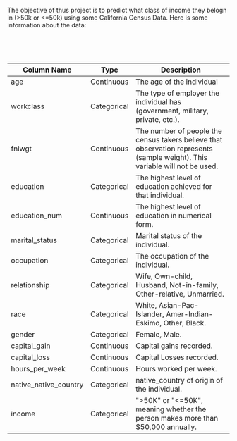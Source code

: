 The objective of thus project is to predict what class of income they belogn in (>50k or <=50k) using some California Census Data.
Here is some information about the data:

# <table>
# <thead>
# <tr>
# <th>Column Name</th>
# <th>Type</th>
# <th>Description</th>
# </tr>
# </thead>
# <tbody>
# <tr>
# <td>age</td>
# <td>Continuous</td>
# <td>The age of the individual</td>
# </tr>
# <tr>
# <td>workclass</td>
# <td>Categorical</td>
# <td>The type of employer the  individual has (government,  military, private, etc.).</td>
# </tr>
# <tr>
# <td>fnlwgt</td>
# <td>Continuous</td>
# <td>The number of people the census  takers believe that observation  represents (sample weight). This  variable will not be used.</td>
# </tr>
# <tr>
# <td>education</td>
# <td>Categorical</td>
# <td>The highest level of education  achieved for that individual.</td>
# </tr>
# <tr>
# <td>education_num</td>
# <td>Continuous</td>
# <td>The highest level of education in  numerical form.</td>
# </tr>
# <tr>
# <td>marital_status</td>
# <td>Categorical</td>
# <td>Marital status of the individual.</td>
# </tr>
# <tr>
# <td>occupation</td>
# <td>Categorical</td>
# <td>The occupation of the individual.</td>
# </tr>
# <tr>
# <td>relationship</td>
# <td>Categorical</td>
# <td>Wife, Own-child, Husband,  Not-in-family, Other-relative,  Unmarried.</td>
# </tr>
# <tr>
# <td>race</td>
# <td>Categorical</td>
# <td>White, Asian-Pac-Islander,  Amer-Indian-Eskimo, Other, Black.</td>
# </tr>
# <tr>
# <td>gender</td>
# <td>Categorical</td>
# <td>Female, Male.</td>
# </tr>
# <tr>
# <td>capital_gain</td>
# <td>Continuous</td>
# <td>Capital gains recorded.</td>
# </tr>
# <tr>
# <td>capital_loss</td>
# <td>Continuous</td>
# <td>Capital Losses recorded.</td>
# </tr>
# <tr>
# <td>hours_per_week</td>
# <td>Continuous</td>
# <td>Hours worked per week.</td>
# </tr>
# <tr>
# <td>native_native_country</td>
# <td>Categorical</td>
# <td>native_country of origin of the  individual.</td>
# </tr>
# <tr>
# <td>income</td>
# <td>Categorical</td>
# <td>"&gt;50K" or "&lt;=50K", meaning  whether the person makes more  than \$50,000 annually.</td>
# </tr>
# </tbody>
# </table>